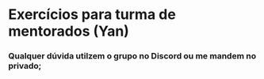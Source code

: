 # Exercícios para turma de mentorados (Yan)

### Qualquer dúvida utilzem o grupo no Discord ou me mandem no privado;